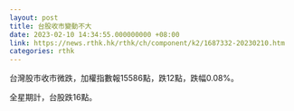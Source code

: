 ```yaml
---
layout: post
title: 台股收市變動不大
date: 2023-02-10 14:34:55.000000000 +08:00
link: https://news.rthk.hk/rthk/ch/component/k2/1687332-20230210.htm
categories: rthk
---
```


台灣股市收市微跌，加權指數報15586點，跌12點，跌幅0.08%。

全星期計，台股跌16點。
